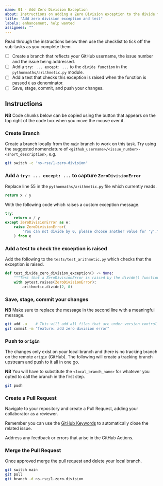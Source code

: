 ```yaml
---
name: 01 - Add Zero Division Exception
about: Instructions on adding a Zero Division exception to the divide function
title: "Add zero division exception and test"
labels: enhancement, help wanted
assignees: ""
---
```


Read through the instructions below then use the checklist to tick off the sub-tasks as you complete them.

- [ ] Create a branch that reflects your GitHub username, the issue number and the issue being addressed.
- [ ] Add a `try: ... except: ...` to the `divide function` in the `pythonmaths/arithmetic.py` module.
- [ ] Add a test that checks this exception is raised when the function is passed `0` as denominator.
- [ ] Save, stage, commit, and push your changes.

## Instructions

**NB** Code chunks below can be copied using the button that appears on the top right of the code box when you move the
mouse over it.

### Create Branch

Create a branch locally from the `main` branch to work on this task. Try using the suggested nomenclature of
`<github_username>/<issue_number>-<short_description>`, e.g.

```bash
git switch -c "ns-rse/1-zero-division"
```

### Add a `try: ... except: ...` to capture `ZeroDivisionError`

Replace line 55 in the `pythonmaths/arithmetic.py` file which currently reads.

```python
return x / y
```

With the following code which raises a custom exception message.

```python
try:
    return x / y
except ZeroDivisionError as e:
    raise ZeroDivisionError(
        "You can not divide by 0, please choose another value for 'y'."
    ) from e
```

### Add a test to check the exception is raised

Add the following to the `tests/test_arithmetic.py` which checks that the exception is raised.

```python
def test_divide_zero_division_exception() -> None:
    """Test that a ZeroDivisionError is raised by the divide() function."""
    with pytest.raises(ZeroDivisionError):
        arithmetic.divide(2, 0)
```

### Save, stage, commit your changes

**NB** Make sure to replace the message in the second line with a meaningful message.

```bash
git add -u    # This will add all files that are under version control and have been modified
git commit -m "feature: add zero division error"
```

### Push to `origin`

The changes only exist on your local branch and there is no tracking branch on the remote `origin` (GitHub). The
following will create a tracking branch upstream and push to it all in one go.

**NB** You will have to substitute the `<local_branch_name>` for whatever you opted to call the branch in the first
step.

```bash
git push
```

### Create a Pull Request

Navigate to your repository and create a Pull Request, adding your collaborator as a reviewer.

Remember you can use the [GitHub
Keywords](https://docs.github.com/en/get-started/writing-on-github/working-with-advanced-formatting/using-keywords-in-issues-and-pull-requests)
to automatically close the related issue.

Address any feedback or errors that arise in the GitHub Actions.

### Merge the Pull Request

Once approved merge the pull request and delete your local branch.

```bash
git switch main
git pull
git branch -d ns-rse/1-zero-division
```
